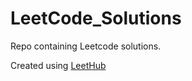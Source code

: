 # LeetCode_Solutions
Repo containing Leetcode solutions. 

Created using [LeetHub](https://github.com/QasimWani/LeetHub)
